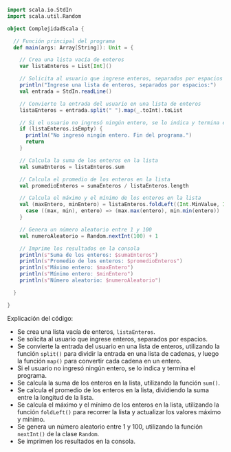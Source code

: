 ```scala
import scala.io.StdIn
import scala.util.Random

object ComplejidadScala {

  // Función principal del programa
  def main(args: Array[String]): Unit = {

    // Crea una lista vacía de enteros
    var listaEnteros = List[Int]()

    // Solicita al usuario que ingrese enteros, separados por espacios
    println("Ingrese una lista de enteros, separados por espacios:")
    val entrada = StdIn.readLine()

    // Convierte la entrada del usuario en una lista de enteros
    listaEnteros = entrada.split(" ").map(_.toInt).toList

    // Si el usuario no ingresó ningún entero, se lo indica y termina el programa
    if (listaEnteros.isEmpty) {
      println("No ingresó ningún entero. Fin del programa.")
      return
    }

    // Calcula la suma de los enteros en la lista
    val sumaEnteros = listaEnteros.sum

    // Calcula el promedio de los enteros en la lista
    val promedioEnteros = sumaEnteros / listaEnteros.length

    // Calcula el máximo y el mínimo de los enteros en la lista
    val (maxEntero, minEntero) = listaEnteros.foldLeft((Int.MinValue, Int.MaxValue)) {
      case ((max, min), entero) => (max.max(entero), min.min(entero))
    }

    // Genera un número aleatorio entre 1 y 100
    val numeroAleatorio = Random.nextInt(100) + 1

    // Imprime los resultados en la consola
    println(s"Suma de los enteros: $sumaEnteros")
    println(s"Promedio de los enteros: $promedioEnteros")
    println(s"Máximo entero: $maxEntero")
    println(s"Mínimo entero: $minEntero")
    println(s"Número aleatorio: $numeroAleatorio")

  }

}
```

Explicación del código:

* Se crea una lista vacía de enteros, `listaEnteros`.
* Se solicita al usuario que ingrese enteros, separados por espacios.
* Se convierte la entrada del usuario en una lista de enteros, utilizando la función `split()` para dividir la entrada en una lista de cadenas, y luego la función `map()` para convertir cada cadena en un entero.
* Si el usuario no ingresó ningún entero, se lo indica y termina el programa.
* Se calcula la suma de los enteros en la lista, utilizando la función `sum()`.
* Se calcula el promedio de los enteros en la lista, dividiendo la suma entre la longitud de la lista.
* Se calcula el máximo y el mínimo de los enteros en la lista, utilizando la función `foldLeft()` para recorrer la lista y actualizar los valores máximo y mínimo.
* Se genera un número aleatorio entre 1 y 100, utilizando la función `nextInt()` de la clase `Random`.
* Se imprimen los resultados en la consola.